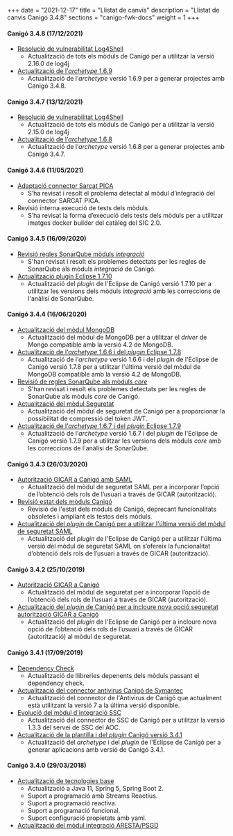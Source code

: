 +++
date        = "2021-12-17"
title       = "Llistat de canvis"
description = "Llistat de canvis Canigó 3.4.8"
sections    = "canigo-fwk-docs"
weight      = 1
+++

#### Canigó 3.4.8 (17/12/2021)
- [Resolució de vulnerabilitat Log4Shell](/noticies/2021-12-17-CAN-actualitzacio-canigo-3_4_8_3_6_2/)
   - Actualització de tots els mòduls de Canigó per a utilitzar la versió 2.16.0 de log4j
- [Actualització de l’_archetype_ 1.6.9](/noticies/2021-12-17-CAN-Actualitzacio_archetype_1_6_9)
   - Actualització de l’_archetype_ versió 1.6.9 per a generar projectes amb Canigó 3.4.8.

#### Canigó 3.4.7 (13/12/2021)
- [Resolució de vulnerabilitat Log4Shell](/noticies/2021-12-13-CAN-actualitzacio-canigo-3_4_7_3_6_1/)
   - Actualització de tots els mòduls de Canigó per a utilitzar la versió 2.15.0 de log4j
- [Actualització de l’_archetype_ 1.6.8](/noticies/2021-12-13-CAN-Actualitzacio_archetype_1_6_8)
   - Actualització de l’_archetype_ versió 1.6.8 per a generar projectes amb Canigó 3.4.7.

#### Canigó 3.4.6 (11/05/2021)
- [Adaptació connector Sarcat PICA](/noticies/2021-05-11-Resolucio_problema_connector_SARCAT_PICA/)
   - S’ha revisat i resolt el problema detectat al mòdul d’integració del connector SARCAT PICA.
- Revisió interna execució de tests dels mòduls
   - S’ha revisat la forma d’execució dels tests dels mòduls per a utilitzar imatges docker builder del catàleg del SIC 2.0.

#### Canigó 3.4.5 (16/09/2020)
- [Revisió regles SonarQube mòduls _integració_](/noticies/2020-09-09-Revisio_regles_SonarQube_moduls_integracio/)
   - S'han revisat i resolt els problemes detectats per les regles de SonarQube als mòduls _integració_ de Canigó.
- [Actualització plugin Eclipse 1.7.10](/noticies/2020-09-15-Actualitzacio_plugin_eclipse_1_7_10)
   - Actualització del _plugin_ de l'Eclipse de Canigó versió 1.7.10 per a utilitzar les versions dels mòduls _integració_ amb les correccions de l'anàlisi de SonarQube.

#### Canigó 3.4.4 (16/06/2020)
- [Actualització del mòdul MongoDB](/noticies/2020-04-28-Actualitzacio_modul_Mongo_update_driver/)
   - Actualització del mòdul de MongoDB per a utilitzar el _driver_ de Mongo compatible amb la versió 4.2 de MongoDB.
- [Actualització de l’_archetype_ 1.6.6 i del _plugin_ Eclipse 1.7.8](/noticies/2020-04-28-Actualitzacio_plugin_eclipse_1_7_8/)
   - Actualització de l’_archetype_ versió 1.6.6 i del _plugin_ de l'Eclipse de Canigó versió 1.7.8 per a utilitzar l'última versió del mòdul de MongoDB compatible amb la versió 4.2 de MongoDB.
- [Revisió de regles SonarQube als mòduls _core_](/noticies/2020-06-09-Revisio_regles_SonarQube_moduls_core/)
   - S'han revisat i resolt els problemes detectats per les regles de SonarQube als mòduls _core_ de Canigó.
- [Actualització del mòdul Seguretat](/noticies/2020-06-11-Actualitzacio_modul_Seguretat_compressio_token)
   - Actualització del mòdul de seguretat de Canigó per a proporcionar la possibilitat de compressió del token JWT.
- [Actualització de l’_archetype_ 1.6.7 i del _plugin_ Eclipse 1.7.9](/noticies/2020-06-11-Actualitzacio_archetype_1_6_7_plugin_eclipse_1_7_9)
   - Actualització de l’_archetype_ versió 1.6.7 i del _plugin_ de l'Eclipse de Canigó versió 1.7.9 per a utilitzar les versions dels mòduls _core_ amb les correccions de l'anàlisi de SonarQube.

#### Canigó 3.4.3 (26/03/2020)
- [Autorització GICAR a Canigó amb SAML](/noticies/2020-03-24-Actualitzacio_modul_Seguretat_Saml/)
   - Actualització del mòdul de seguretat SAML per a incorporar l’opció de l’obtenció dels rols de l’usuari a través de GICAR (autorització).
- [Revisió estat dels mòduls Canigó](/noticies/2020-03-24-Revisio_estat_moduls_Canigo_3.4)
   - Revisió de l'estat dels mòduls de Canigó, deprecant funcionalitats obsoletes i ampliant els testos dels mòduls.
- [Actualització del _plugin_ de Canigó per a utilitzar l'última versió del mòdul de seguretat SAML](/noticies/2020-03-24-Actualitzacio_Actualitzacio_archetype_1_6_5_plugin_eclipse_1_7_7/)
   - Actualització del _plugin_ de l'Eclipse de Canigó per a utilitzar l'última versió del mòdul de seguretat SAML on s’ofereix la funcionalitat d’obtenció dels rols de l’usuari a través de GICAR (autorització).

#### Canigó 3.4.2 (25/10/2019)

- [Autorització GICAR a Canigó](/noticies/2019-10-22-Actualitzacio_modul_Seguretat)
   - Actualització del mòdul de seguretat per a incorporar l’opció de l’obtenció dels rols de l’usuari a través de GICAR (autorització).
- [Actualització del _plugin_ de Canigó per a incloure nova opció seguretat autorització GICAR a Canigó](/noticies/2019-10-25-Actualitzacio_plugin_eclipse_1_7_6)
   - Actualització del _plugin_ de l'Eclipse de Canigó per a incloure nova opció de l’obtenció dels rols de l’usuari a través de GICAR (autorització) al mòdul de seguretat.

#### Canigó 3.4.1 (17/09/2019)

- [Dependency Check](/noticies/2019-09-12-Actualitzacio_moduls_Canigo_Dependency_check)
   - Actualització de llibreries depenents dels mòduls passant el dependency check.
- [Actualització del connector antivirus Canigó de Symantec](/noticies/2019-09-17-Actualitzacio_modul_Antivirus)
   - Actualització del connector de l'Antivirus de Canigó que actualment està utilitzant la versió 7 a la última versió disponible.
- [Evolució del mòdul d'integració SSC](/noticies/2019-09-17-Actualitzacio_modul_SSC)
   - Actualització del connector de SSC de Canigó per a utilitzar la versió 1.3.3 del servei de SSC del AOC.
- [Actualització de la plantilla i del _plugin_ Canigó versió 3.4.1](/noticies/2019-09-18-Actualitzacio_archetype_1_6_4_plugin_eclipse_1_7_5/)
   - Actualització del _archetype_ i del _plugin_ de l'Eclipse de Canigó per a generar aplicacions amb versió de Canigó 3.4.1.

#### Canigó 3.4.0 (29/03/2018)

- [Actualització de tecnologies base](/noticies/2019-03-29-actualitzacio-canigo-3_4_0)
   - Actualització a Java 11, Spring 5, Spring Boot 2.
   - Suport a programació amb Streams Reactius.
   - Suport a programació reactiva.
   - Suport a programació funcional.
   - Suport configuració propietats amb yaml.
- [Actualització del mòdul integració ARESTA/PSGD](/plataformes/canigo/documentacio-per-versions/3.4LTS/3.4.3/moduls/moduls-integracio/modul-psgd/)